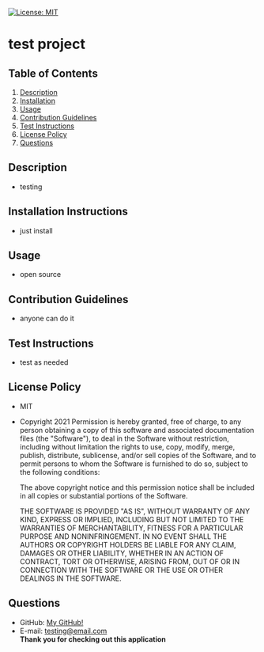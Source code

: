 [![License: MIT](https://img.shields.io/npm/l/readme-gen?style=for-the-badge)](https://opensource.org/licenses/MIT)

  # test project

  ## Table of Contents
  1. [Description](#Description)
  2. [Installation](#Installation-Instructions)
  3. [Usage](#Usage)
  4. [Contribution Guidelines](#Contribution-Guidelines)
  5. [Test Instructions](#Test-Instructions)
  6. [License Policy](#License-Policy)
  7. [Questions](#Questions)

  ## Description
  - testing

  ## Installation Instructions
  - just install

  ## Usage
  - open source

  ## Contribution Guidelines
  - anyone can do it

  ## Test Instructions
  - test as needed

  ## License Policy
  - MIT
  - Copyright 2021
    Permission is hereby granted, free of charge, to any person obtaining a copy of this software and associated documentation files (the "Software"), to deal in the Software without restriction, including without limitation the rights to use, copy, modify, merge, publish, distribute, sublicense, and/or sell copies of the Software, and to permit persons to whom the Software is furnished to do so, subject to the following conditions:
    
    The above copyright notice and this permission notice shall be included in all copies or substantial portions of the Software.
    
    THE SOFTWARE IS PROVIDED "AS IS", WITHOUT WARRANTY OF ANY KIND, EXPRESS OR IMPLIED, INCLUDING BUT NOT LIMITED TO THE WARRANTIES OF MERCHANTABILITY, FITNESS FOR A PARTICULAR PURPOSE AND NONINFRINGEMENT. IN NO EVENT SHALL THE AUTHORS OR COPYRIGHT HOLDERS BE LIABLE FOR ANY CLAIM, DAMAGES OR OTHER LIABILITY, WHETHER IN AN ACTION OF CONTRACT, TORT OR OTHERWISE, ARISING FROM, OUT OF OR IN CONNECTION WITH THE SOFTWARE OR THE USE OR OTHER DEALINGS IN THE SOFTWARE.

  ## Questions
  - GitHub: <a href="https://github.com/eduardvoicu">My GitHub!</a><br>
  - E-mail: testing@email.com<br>
  **Thank you for checking out this application**

